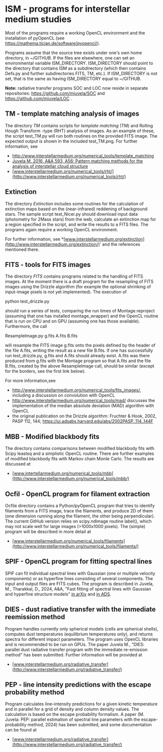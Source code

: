
# ISM - programs for interstellar medium studies 

Most of the programs require a working OpenCL environment and the
installation of pyOpenCL (see https://mathema.tician.de/software/pyopencl/).

Programs assume that the source tree exists
under one's own home directory, in ~/GITHUB. If the files are
elsewhere, one can set an environmental variable ISM_DIRECTORY. 
ISM_DIRECTORY should point to the directory that contains ISM as a
subdirectory (which then contains Defs.py and further subdirectories
FITS, TM, etc.). If ISM_DIRECTORY is not set, that is the same as
having ISM_DIRECTORY equal to ~/GITHUB.

**Note:** radiative transfer programs SOC and LOC now reside in separate repositories: https://github.com/mjuvela/SOC and https://github.com/mjuvela/LOC .


## TM - template matching analysis of images

The directory *TM* contains scripts for *template matching* (TM) and
Rolling Hough Transform -type (RHT) analysis of images. As an example
of these, the script test_TM.py will run both routines on the provided
FITS image. The expected output is shown in the included test_TM.png.
For further information, see 
* http://www.interstellarmedium.org/numerical_tools/template_matching
* [Juvela M. 2016, A&A 593, A56: Pattern matching methods for the analysis of interstellar
cloud structure](https://ui.adsabs.harvard.edu/abs/2016A%26A...593A..58J)
* [www.interstellarmedium.org/numerical_tools/rht/](http://www.interstellarmedium.org/numerical_tools/rht/)


## Extinction

The directory *Extinction* includes some routines for the calculation
of extinction maps based on the (near-infrared) reddening of
background stars. The sample script test_Nicer.py should download
input data (photometry for 2Mass stars) from the web, calculate an
extinction map for a region specified in the script, and write the
results to a FITS files. The programs again require a working OpenCL
environment.

For further information, see
*[www.interstellarmedium.org/extinction](http://www.interstellarmedium.org/extinction/)'
and the references mentioned there.


## FITS  - tools for FITS images

The directory *FITS* contains programs related to the handling of FITS
images. At the moment there is a draft program for the resampling of
FITS images using the Drizzle algorithm (for example the optional
shrinking of input-image pixels is not yet implemented). The execution
of 

python test_drizzle.py

should run a series of tests, comparing the run times of
Montage.reproject (assuming that one has installed montage_wrapper)
and the OpenCL routine that is run on CPU and on GPU (assuming one has
those available). Furthermore, the call

ResampleImage.py  g.fits A.fits B.fits

will resample the FITS image g.fits onto the pixels defined by the
header of the file A.fits, writing the result as a new file B.fits. If
one has successfully run test_drizzle.py, g.fits and A.fits should
already exist. A.fits was there produced from g.fits with the Montage
program so that A.fits and the file B.fits, created by the above
ResampleImage call, should be similar (except for the borders, see the
first link below).

For more information,see
* http://www.interstellarmedium.org/numerical_tools/fits_images/, including
a discussion on convolution with OpenCL
* http://www.interstellarmedium.org/numerical_tools/mad/ 
discusses the implementation of the median absolute deviation (MAD)
algorithm with OpenCL
* the original publication on the Drizzle algorithm: Fruchter & Hook,
2002, PASP 112, 144; https://ui.adsabs.harvard.edu/abs/2002PASP..114..144F


## MBB - Modified blackbody fits

The directory contains comparisons between modified blackbody fits
with Scipy leastsq and a simplistic OpenCL routine. There are further
examples of modified blackbody fits with Markov chain Monte Carlo. The
results are discussed at 
* [www.intertellarmedium.org/numerical_tools/mbb](http://www.interstellarmedium.org/numerical_tools/mbb/)


## Ocfil - OpenCL program for filament extraction

Ocfile directory contains a Python/pyOpenCL program that tries to
identify filaments from a FITS image, trace the filaments, and
produce 2D of them (one dimension running along the filament, the
other being perpendicular). The current GitHub version relies on
scipy.ndimage routine label(), which may not scale well for large
images (>1000x1000 pixels). The (simple) program will be described
in more detail at
* [www.interstellarmedium.org/numerical_tools/filaments](http://www.interstellarmedium.org/numerical_tools/filaments/)

## SPIF - OpenCL program for fitting spectral lines

SPIF can fit individual spectral lines with Gaussian (one or multiple velocity
components) or as hyperfine lines consisting of several components. The input 
and output files are FITS cubes. The program is described in Juvela, M.,
Tharakkal, D., 2024, A&A, "Fast fitting of spectral lines with Gaussian and
hyperfine structure models" [in
arXiv](https://ui.adsabs.harvard.edu/abs/2024arXiv240304352J/abstract) and 
[in ADS](https://ui.adsabs.harvard.edu/abs/2024A%26A...685A.164J/abstract).

## DIES - dust radiative transfer with the immediate reemission method

Program handles currently only spherical models (cells are spherical shells),
computes dust temperatures (equilibrium temperatures only), and returns
spectra for different impact parameters. The program uses OpenCL libraries and
is recommended to be run on GPUs. The paper Juvela M., "DIES: parallel dust
radiative transfer program with the immediate re-emission method" has been
submitted. Further information will be provided at 
* [www.interstellarmedium.org/radiative_transfer](http://www.interstellarmedium.org/radiative_transfer/)


## PEP - line intensity predictions with the escape probability method

Program calculates line-intensity predictions for a given kinetic
temperature and in parallel for a grid of density and column density values. The
calculation is based on the escape probability formalism. A paper
(M. Juvela: PEP: parallel estimation of spectral line parameters
with the escape-probability method, 2024) has been submitted, and
some documentation can be found at
* [www.interstellarmedium.org/radiative_transfer](http://www.interstellarmedium.org/radiative_transfer/)


